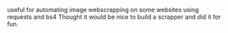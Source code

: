 useful for automating image webscrapping on some websites using requests and bs4
Thought it would be nice to build a scrapper and did it for fun.
